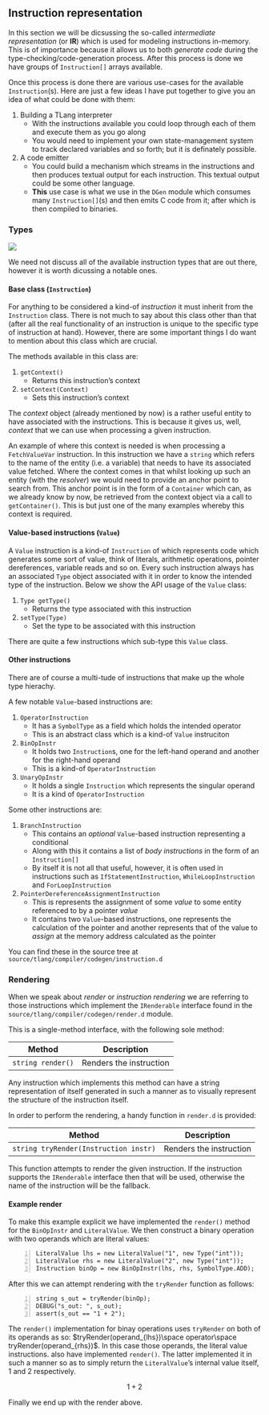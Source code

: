 ## Instruction representation

In this section we will be dicsussing the so-called *intermediate
representation* (or **IR**) which is used for modeling instructions
in-memory. This is of importance because it allows us to both *generate
code* during the type-checking/code-generation process. After this
process is done we have groups of `Instruction[]` arrays available.

Once this process is done there are various use-cases for the available
`Instruction`(s). Here are just a few ideas I have put together to give
you an idea of what could be done with them:

1.  Building a TLang interpreter
    - With the instructions available you could loop through each of
      them and execute them as you go along
    - You would need to implement your own state-management system to
      track declared variables and so forth; but it is definately
      possible.
2.  A code emitter
    - You could build a mechanism which streams in the instructions and
      then produces textual output for each instruction. This textual
      output could be some other language.
    - **This** use case is what we use in the `DGen` module which
      consumes many `Instruction[]`(s) and then emits C code from it;
      after which is then compiled to binaries.

### Types

[![](/projects/tlang/uml/Instruction_in_memory_IR.svg)](../../uml/Instruction_in_memory_IR.svg)

We need not discuss all of the available instruction types that are out
there, however it is worth dicussing a notable ones.

#### Base class (`Instruction`)

For anything to be considered a kind-of *instruction* it must inherit
from the `Instruction` class. There is not much to say about this class
other than that (after all the real functionality of an instruction is
unique to the specific type of instruction at hand). However, there are
some important things I do want to mention about this class which are
crucial.

The methods available in this class are:

1.  `getContext()`
    - Returns this instruction’s context
2.  `setContext(Context)`
    - Sets this instruction’s context

The *context* object (already mentioned by now) is a rather useful
entity to have associated with the instructions. This is because it
gives us, well, *context* that we can use when processing a given
instruction.

An example of where this context is needed is when processing a
`FetchValueVar` instruction. In this instruction we have a `string`
which refers to the name of the entity (i.e. a variable) that needs to
have its associated value fetched. Where the context comes in that
whilst looking up such an entity (with the *resolver*) we would need to
provide an anchor point to search from. This anchor point is in the form
of a `Container` which can, as we already know by now, be retrieved from
the context object via a call to `getContainer()`. This is but just one
of the many examples whereby this context is required.

#### Value-based instructions (`Value`)

A `Value` instruction is a kind-of `Instruction` of which represents
code which generates some sort of value, think of literals, arithmetic
operations, pointer dereferences, variable reads and so on. Every such
instruction always has an associated `Type` object associated with it in
order to know the intended type of the instruction. Below we show the
API usage of the `Value` class:

1.  `Type getType()`
    - Returns the type associated with this instruction
2.  `setType(Type)`
    - Set the type to be associated with this instruction

There are quite a few instructions which sub-type this `Value` class.

#### Other instructions

There are of course a multi-tude of instructions that make up the whole
type hierachy.

A few notable `Value`-based instructions are:

1.  `OperatorInstruction`
    - It has a `SymbolType` as a field which holds the intended operator
    - This is an abstract class which is a kind-of `Value` instruciton
2.  `BinOpInstr`
    - It holds two `Instruction`s, one for the left-hand operand and
      another for the right-hand operand
    - This is a kind-of `OperatorInstruction`
3.  `UnaryOpInstr`
    - It holds a single `Instruction` which represents the singular
      operand
    - It is a kind of `OperatorInstruction`

Some other instructions are:

1.  `BranchInstruction`
    - This contains an *optional* `Value`-based instruction representing
      a conditional
    - Along with this it contains a list of *body instructions* in the
      form of an `Instruction[]`
    - By itself it is not all that useful, however, it is often used in
      instructions such as `IfStatementInstruction`,
      `WhileLoopInstruction` and `ForLoopInstruction`
2.  `PointerDereferenceAssignmentInstruction`
    - This is represents the assignment of some *value* to some entity
      referenced to by a pointer *value*
    - It contains two `Value`-based instructions, one represents the
      calculation of the pointer and another represents that of the
      value to *assign* at the memory address calculated as the pointer

You can find these in the source tree at
`source/tlang/compiler/codegen/instruction.d`

### Rendering

When we speak about *render* or *instruction rendering* we are referring
to those instructions which implement the `IRenderable` interface found
in the `source/tlang/compiler/codegen/render.d` module.

This is a single-method interface, with the following sole method:

| Method            | Description             |
|-------------------|-------------------------|
| `string render()` | Renders the instruction |

Any instruction which implements this method can have a string
representation of itself generated in such a manner as to visually
represent the structure of the instruction itself.

In order to perform the rendering, a handy function in `render.d` is
provided:

| Method                                | Description             |
|---------------------------------------|-------------------------|
| `string tryRender(Instruction instr)` | Renders the instruction |

This function attempts to render the given instruction. If the
instruction supports the `IRenderable` interface then that will be used,
otherwise the name of the instruction will be the fallback.

#### Example render

To make this example explicit we have implemented the `render()` method
for the `BinOpInstr` and `LiteralValue`. We then construct a binary
operation with two operands which are literal values:

``` numberLines
LiteralValue lhs = new LiteralValue("1", new Type("int"));
LiteralValue rhs = new LiteralValue("2", new Type("int"));
Instruction binOp = new BinOpInstr(lhs, rhs, SymbolType.ADD);
```

After this we can attempt rendering with the `tryRender` function as
follows:

``` numberLines
string s_out = tryRender(binOp);
DEBUG("s_out: ", s_out);
assert(s_out == "1 + 2");
```

The `render()` implementation for binay operations uses `tryRender` on
both of its operands as so:
$tryRender(operand_{lhs})\space operator\space tryRender(operand_{rhs})$.
In this case those operands, the literal value instructions. also have
implemented `render()`. The latter implemented it in such a manner so as
to simply return the `LiteralValue`’s internal value itself, $1$ and $2$
respectively.

$$
1 + 2
$$

Finally we end up with the render above.
